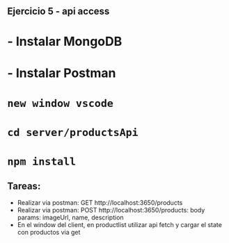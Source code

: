 ## Ejercicio 5 - api access

# - Instalar MongoDB
# - Instalar Postman

# `new window vscode`
# `cd server/productsApi`
# `npm install`

## Tareas:

- Realizar via postman: GET http://localhost:3650/products
- Realizar via postman: POST http://localhost:3650/products: body params: imageUrl, name, description
- En el window del client, en productlist utilizar api fetch y cargar el state con productos via get
